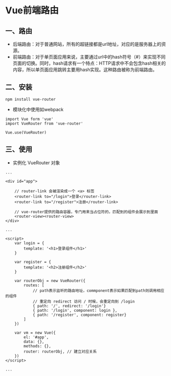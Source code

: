 Vue前端路由
====================

## 一、路由
* 后端路由：对于普通网站，所有的超链接都是url地址，对应的是服务器上的资源。
* 前端路由：对于单页面应用来说，主要通过url中的hash符号（#）来实现不同页面的切换。同时，hash请求有一个特点：HTTP请求中不会包含hash相关的内容，所以单页面应用跳转主要用hash实现。这种路由被称为前端路由。

## 二、安装
```
npm install vue-router
```
* 模块化中使用如webpack
```
import Vue form 'vue'
import VueRouter from 'vue-router'

Vue.use(VueRouter)
```

## 三、使用
* 实例化 VueRouter 对象
```
...

<div id="app">

    // router-link 会被渲染成一个 <a> 标签
    <router-link to="/login">登录</router-link>
    <router-link to="/register">注册</router-link>

    // vue-router提供的路由容器，专门用来当占位符的，匹配到的组件会展示到里面
    <router-view><router-view> 
</div>

...

<script>
    var login = {
        template: '<h1>登录组件</h1>'
    }

    var register = {
        template: '<h2>注册组件</h2>'
    }

    var routerObj = new VueRouter({
        routes: [
            // path表示监听的路由地址，commponent表示如果匹配到path则调用相应的组件
            // 重定向 redirect 访问 / 时候，会重定向到 /login
            { path: '/', redirect: '/login'}
            { path: '/login', component: login },
            { path: '/register', component: register}
        ]
    })

    var vm = new Vue({
        el: '#app',
        data: {},
        methods: {},
        router: routerObj, // 建立对应关系
    })
</script>

...
```